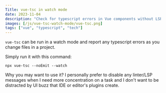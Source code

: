 ```yaml
---
Title: vue-tsc in watch mode
date: 2023-11-04
description: "Check for typescript errors in Vue components without LSP"
images: [/js/vue-tsc-watch-mode/vue-tsc.png]
tags: ["vue", "typescript", "tech"]
---
```


`vue-tsc` can be run in a watch mode and report any typescript errors
as you change files in a project.

<!--more-->

Simply run it with this command:

```
npx vue-tsc --noEmit --watch
```

Why you may want to use it? I personally prefer to disable any
linter/LSP messages when I need more concentration on a task and I don't
want to be distracted by UI buzz that IDE or editor's plugins create.

